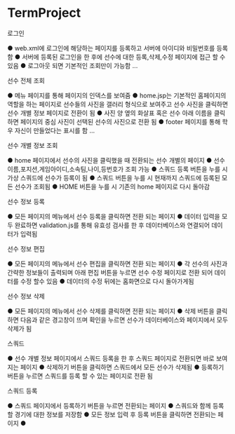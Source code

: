 # TermProject

로그인


● web.xml에 로그인에 해당하는 페이지를 등록하고 서버에 아이디와 비밀번호를 등록함
● 서버에 등록된 로그인을 한 후에 선수에 대한 등록,삭제,수정 페이지에 접근 할 수 있음
● 로그아웃 되면 기본적인 조회만이 가능함
...

선수 전체 조회
    
    


● 메뉴 페이지를 통해 페이지의 인덱스를 보여줌
● home.jsp는 기본적인 홈페이지의 역할을 하는 페이지로 선수들의 사진을 갤러리 형식으로 보여주고 선수 사진을 클릭하면 선수 개별 정보 페이지로 전환이 됨
● 사진 양 옆의 화살표 혹은 선수 아래 이름을 클릭하면 페이지의 중심 사진이 선택된 선수의 사진으로 전환 됨
● footer 페이지를 통해 학우 자신이 만들었다는 표시를 함
...












 선수 개별 정보 조회

● home 페이지에서 선수의 사진을 클릭했을 때 전환되는 선수 개별의 페이지
● 선수 이름,포지션,게임아이디,소속팀,나이,등번호가 조회 가능
● 스쿼드 등록 버튼을 누를 시 가상 스쿼드에 선수가 등록이 됨
● 스쿼드 버튼을 누를 시 현재까지 스쿼드에 등록된 모든 선수가 조회됨
● HOME 버튼을 누를 시 기존의 home 페이지로 다시 돌아감


선수 정보 등록

● 모든 페이지의 메뉴에서 선수 등록을 클릭하면 전환 되는 페이지
● 데이터 입력을 모두 완료하면 validation.js를 통해 유효성 검사를 한 후 데이터베이스와 연결되어 데이터가 입력됨





선수 정보 편집


● 모든 페이지의 메뉴에서 선수 편집을 클릭하면 전환 되는 페이지
● 각 선수의 사진과 간략한 정보들이 출력되며 아래 편집 버튼을 누르면 선수 수정 페이지로 전환 되어 데이터를 수정 할수 있음
● 데이터의 수정 뒤에는 홈화면으로 다시 돌아가게됨














선수 정보 삭제


● 모든 페이지의 메뉴에서 선수 삭제를 클릭하면 전환 되는 페이지
● 삭제 버튼을 클릭하면 다음과 같은 경고창이 뜨며 확인을 누르면 선수가 데이터베이스와 페이지에서 모두 삭제가 됨



















스쿼드

● 선수 개별 정보 페이지에서 스쿼드 등록을 한 후 스쿼드 페이지로 전환되면 바로 보여지는 페이지
● 삭제하기 버튼을 클릭하면 스쿼드에서 모든 선수가 삭제됨
● 등록하기 버튼을 누르면 스쿼드를 등록 할 수 있는 페이지로 전환 됨















스쿼드 등록

● 스쿼드 페이지에서 등록하기 버튼을 누르면 전환되는 페이지
● 스쿼드와 함께 등록할 경기에 대한 정보를 저장함
● 모든 정보 입력 후 등록 버튼을 클릭하면 전환되는 페이지
● 
